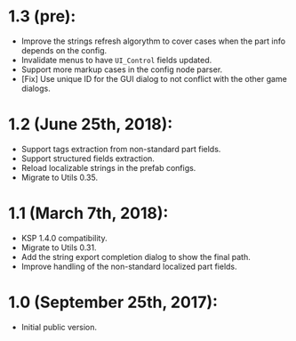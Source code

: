 # 1.3 (pre):
* Improve the strings refresh algorythm to cover cases when the part info depends on the config.
* Invalidate menus to have `UI_Control` fields updated.
* Support more markup cases in the config node parser.
* [Fix] Use unique ID for the GUI dialog to not conflict with the other game dialogs.

# 1.2 (June 25th, 2018):
* Support tags extraction from non-standard part fields.
* Support structured fields extraction.
* Reload localizable strings in the prefab configs.
* Migrate to Utils 0.35.

# 1.1 (March 7th, 2018):
* KSP 1.4.0 compatibility.
* Migrate to Utils 0.31.
* Add the string export completion dialog to show the final path.
* Improve handling of the non-standard localized part fields.

# 1.0 (September 25th, 2017):
* Initial public version.
